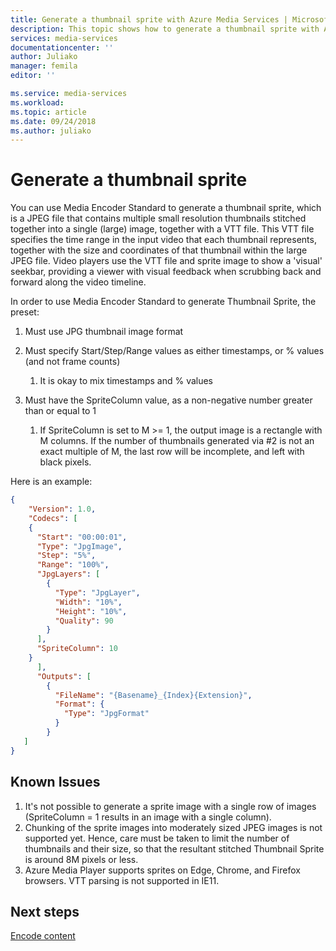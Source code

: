 ```yaml
---
title: Generate a thumbnail sprite with Azure Media Services | Microsoft Docs
description: This topic shows how to generate a thumbnail sprite with Azure Media Services.
services: media-services
documentationcenter: ''
author: Juliako
manager: femila
editor: ''

ms.service: media-services
ms.workload: 
ms.topic: article
ms.date: 09/24/2018
ms.author: juliako
---
```


# Generate a thumbnail sprite 

You can use Media Encoder Standard to generate a thumbnail sprite, which is a JPEG file that contains multiple small resolution thumbnails stitched together into a single (large) image, together with a VTT file. This VTT file specifies the time range in the input video that each thumbnail represents, together with the size and coordinates of that thumbnail within the large JPEG file. Video players use the VTT file and sprite image to show a 'visual' seekbar, providing a viewer with visual feedback when scrubbing back and forward along the video timeline.

In order to use Media Encoder Standard to generate Thumbnail Sprite, the preset:

1. Must use JPG thumbnail image format
2. Must specify Start/Step/Range values as either timestamps, or % values (and not frame counts) 
    
    1. It is okay to mix timestamps and % values

3. Must have the SpriteColumn value, as a non-negative number greater than or equal to 1

    1. If SpriteColumn is set to M >= 1, the output image is a rectangle with M columns. If the number of thumbnails generated via #2 is not an exact multiple of M, the last row will be incomplete, and left with black pixels.  

Here is an example:

```json
{
    "Version": 1.0,
    "Codecs": [
    {
      "Start": "00:00:01",
      "Type": "JpgImage",
      "Step": "5%",
      "Range": "100%",
      "JpgLayers": [
        {
          "Type": "JpgLayer",
          "Width": "10%",
          "Height": "10%",
          "Quality": 90
        }
      ],
      "SpriteColumn": 10
    }
      ],
      "Outputs": [
        {
          "FileName": "{Basename}_{Index}{Extension}",
          "Format": {
            "Type": "JpgFormat"
          }
        }
   ]
}
```

## Known Issues

1.	It's not possible to generate a sprite image with a single row of images (SpriteColumn = 1 results in an image with a single column).
2.	Chunking of the sprite images into moderately sized JPEG images is not supported yet. Hence, care must be taken to limit the number of thumbnails and their size, so that the resultant stitched Thumbnail Sprite is around 8M pixels or less.
3.	Azure Media Player supports sprites on Edge, Chrome, and Firefox browsers. VTT parsing is not supported in IE11.

## Next steps

[Encode content](media-services-encode-asset.md)